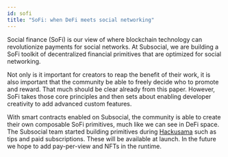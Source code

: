 ```yaml
---
id: sofi
title: "SoFi: when DeFi meets social networking"
---
```


Social finance (SoFi) is our view of where blockchain technology can revolutionize payments for
social networks. At Subsocial, we are building a SoFi toolkit of decentralized financial primitives
that are optimized for social networking.

Not only is it important for creators to reap the benefit of their work, it is also important that the
community be able to freely decide who to promote and reward. That much should be clear
already from this paper. However, SoFi takes those core principles and then sets about enabling
developer creativity to add advanced custom features.

With smart contracts enabled on Subsocial, the community is able to create their own
composable SoFi primitives, much like we can see in DeFi space. The Subsocial team started
building primitives during [Hackusama](https://hackusama.devpost.com/project-gallery) such as tips and paid subscriptions. These will be
available at launch. In the future we hope to add pay-per-view and NFTs in the runtime.